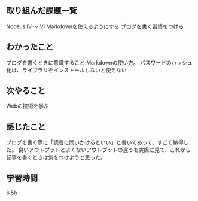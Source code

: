  ##  取り組んだ課題一覧
Node.js Ⅳ 〜 Ⅵ
Markdownを使えるようにする
ブログを書く習慣をつける

 ##  わかったこと
ブログを書くときに意識すること
Markdownの使い方。
パスワードのハッシュ化は、ライブラリをインストールしないと使えない
 ##  次やること
Webの技術を学ぶ

 ##  感じたこと
ブログを書く際に「読者に問いかけるといい」と書いてあって、すごく納得した。
良いアウトプットとよくないアウトプットの違うを実際に見て、これから記事を書くときは気をつけようと思った。

 ##  学習時間
6.5h
